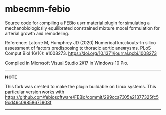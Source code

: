 # mbecmm-febio
Source code for compiling a FEBio user material plugin for simulating a mechanobiologically equilibrated constrained mixture model formulation for arterial growth and remodeling.


Reference: Latorre M, Humphrey JD (2020) Numerical knockouts–In silico assessment of factors predisposing to thoracic aortic aneurysms. PLoS Comput Biol 16(10): e1008273. https://doi.org/10.1371/journal.pcbi.1008273


Compiled in Microsoft Visual Studio 2017 in Windows 10 Pro.

---
**NOTE**

This fork was created to make the plugin buildable on Linux systems.
This particular version works with https://github.com/febiosoftware/FEBio/commit/299cca7305a21377325fc59cd46c09858675903f

---


